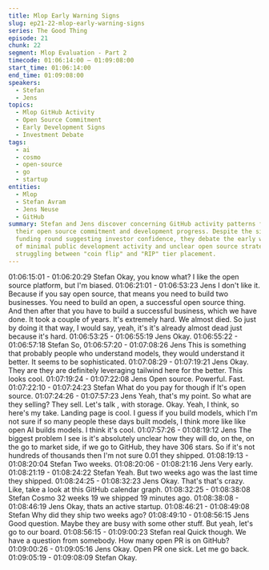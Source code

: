 ```yaml
---
title: Mlop Early Warning Signs
slug: ep21-22-mlop-early-warning-signs
series: The Good Thing
episode: 21
chunk: 22
segment: Mlop Evaluation - Part 2
timecode: 01:06:14:00 – 01:09:08:00
start_time: 01:06:14:00
end_time: 01:09:08:00
speakers:
  - Stefan
  - Jens
topics:
  - Mlop GitHub Activity
  - Open Source Commitment
  - Early Development Signs
  - Investment Debate
tags:
  - ai
  - cosmo
  - open-source
  - go
  - startup
entities:
  - Mlop
  - Stefan Avram
  - Jens Neuse
  - GitHub
summary: Stefan and Jens discover concerning GitHub activity patterns for Mlop, questioning
  their open source commitment and development progress. Despite the significant $21M
  funding round suggesting investor confidence, they debate the early warning signs
  of minimal public development activity and unclear open source strategy, ultimately
  struggling between "coin flip" and "RIP" tier placement.
---
```


01:06:15:01 - 01:06:20:29
Stefan
Okay, you know what? I like the open source platform, but I'm biased.
01:06:21:01 - 01:06:53:23
Jens
I don't like it. Because if you say open source, that means you need to build two businesses.
You need to build an open, a successful open source thing. And then after that you have to build
a successful business, which we have done. It took a couple of years. It's extremely hard. We
almost died. So just by doing it that way, I would say, yeah, it's it's already almost dead just
because it's hard.
01:06:53:25 - 01:06:55:19
Jens
Okay.
01:06:55:22 - 01:06:57:18
Stefan
So,
01:06:57:20 - 01:07:08:26
Jens
This is something that probably people who understand models, they would understand it better.
It seems to be sophisticated.
01:07:08:29 - 01:07:19:21
Jens
Okay. They are they are definitely leveraging tailwind here for the better. This looks cool.
01:07:19:24 - 01:07:22:08
Jens
Open source. Powerful. Fast.
01:07:22:10 - 01:07:24:23
Stefan
What do you pay for though if It's open source.
01:07:24:26 - 01:07:57:23
Jens
Yeah, that's my point. So what are they selling? They sell. Let's talk , with storage. Okay. Yeah, I
think, so here's my take. Landing page is cool. I guess if you build models, which I'm not sure if
so many people these days built models, I think more like like open AI builds models. I think it's
cool.
01:07:57:26 - 01:08:19:12
Jens
The biggest problem I see is it's absolutely unclear how they will do, on the, on the go to market
side, if we go to GitHub, they have 306 stars. So if it's not hundreds of thousands then I'm not
sure 0.01 they shipped.
01:08:19:13 - 01:08:20:04
Stefan
Two weeks.
01:08:20:06 - 01:08:21:16
Jens
Very early.
01:08:21:19 - 01:08:24:22
Stefan
Yeah. But two weeks ago was the last time they shipped.
01:08:24:25 - 01:08:32:23
Jens
Okay. That's that's crazy. Like, take a look at this GitHub calendar graph.
01:08:32:25 - 01:08:38:08
Stefan
Cosmo 32 weeks 19 we shipped 19 minutes ago.
01:08:38:08 - 01:08:46:19
Jens
Okay, thats an active startup.
01:08:46:21 - 01:08:49:08
Stefan
Why did they ship two weeks ago?
01:08:49:10 - 01:08:56:15
Jens
Good question. Maybe they are busy with some other stuff. But yeah, let's go to our board.
01:08:56:15 - 01:09:00:23
Stefan
real Quick though. We have a question from somebody. How many open PR is on GitHub?
01:09:00:26 - 01:09:05:16
Jens
Okay. Open PR one sick. Let me go back.
01:09:05:19 - 01:09:08:09
Stefan
Okay.